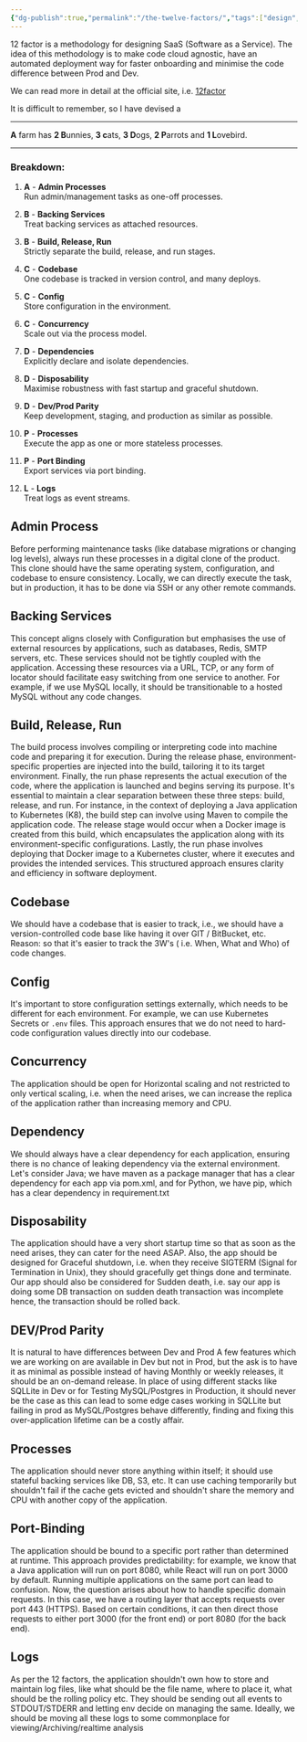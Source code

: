 ```yaml
---
{"dg-publish":true,"permalink":"/the-twelve-factors/","tags":["design","12Factor","general","principals"],"noteIcon":""}
---
```


12 factor is a methodology for designing SaaS (Software as a Service). The idea of this methodology is to make code cloud agnostic, have an automated deployment way for faster onboarding and minimise the code difference between Prod and Dev.

We can read more in detail at the official site, i.e. [12factor](https://12factor.net/)

It is difficult to remember, so I have devised a 

---
**A** farm has **2 B**unnies, **3 c**ats, **3 D**ogs, **2 P**arrots and **1 L**ovebird.

---
### **Breakdown:**

1. **A** - **Admin Processes**  
    Run admin/management tasks as one-off processes.
    
2. **B** - **Backing Services**  
    Treat backing services as attached resources.
    
3. **B** - **Build, Release, Run**  
    Strictly separate the build, release, and run stages.
    
4. **C** - **Codebase**  
    One codebase is tracked in version control, and many deploys.
    
5. **C** - **Config**  
    Store configuration in the environment.
    
6. **C** - **Concurrency**  
    Scale out via the process model.
    
7. **D** - **Dependencies**  
    Explicitly declare and isolate dependencies.
    
8. **D** - **Disposability**  
    Maximise robustness with fast startup and graceful shutdown.
    
9. **D** - **Dev/Prod Parity**  
    Keep development, staging, and production as similar as possible.
    
10. **P** - **Processes**  
    Execute the app as one or more stateless processes.
    
11. **P** - **Port Binding**  
    Export services via port binding.
    
12. **L** - **Logs**  
    Treat logs as event streams.

## Admin Process
Before performing maintenance tasks (like database migrations or changing log levels), always run these processes in a digital clone of the product. This clone should have the same operating system, configuration, and codebase to ensure consistency.
Locally, we can directly execute the task, but in production, it has to be done via SSH or any other remote commands.
## Backing Services
This concept aligns closely with Configuration but emphasises the use of external resources by applications, such as databases, Redis, SMTP servers, etc. These services should not be tightly coupled with the application. Accessing these resources via a URL, TCP, or any form of locator should facilitate easy switching from one service to another. For example, if we use MySQL locally, it should be transitionable to a hosted MySQL without any code changes.
## Build, Release, Run
The build process involves compiling or interpreting code into machine code and preparing it for execution. During the release phase, environment-specific properties are injected into the build, tailoring it to its target environment. Finally, the run phase represents the actual execution of the code, where the application is launched and begins serving its purpose.
It's essential to maintain a clear separation between these three steps: build, release, and run. For instance, in the context of deploying a Java application to Kubernetes (K8), the build step can involve using Maven to compile the application code. The release stage would occur when a Docker image is created from this build, which encapsulates the application along with its environment-specific configurations. Lastly, the run phase involves deploying that Docker image to a Kubernetes cluster, where it executes and provides the intended services. This structured approach ensures clarity and efficiency in software deployment.
## Codebase
We should have a codebase that is easier to track, i.e., we should have a version-controlled code base like having it over GIT / BitBucket, etc.
Reason: so that it's easier to track the 3W's ( i.e. When, What and Who) of code changes.
## Config
It's important to store configuration settings externally, which needs to be different for each environment. For example, we can use Kubernetes Secrets or `.env` files. This approach ensures that we do not need to hard-code configuration values directly into our codebase.
## Concurrency
The application should be open for Horizontal scaling and not restricted to only vertical scaling, i.e. when the need arises, we can increase the replica of the application rather than increasing memory and CPU. 
## Dependency
We should always have a clear dependency for each application, ensuring there is no chance of leaking dependency via the external environment. Let's consider Java; we have maven as a package manager that has a clear dependency for each app via pom.xml, and for Python, we have pip, which has a clear dependency in requirement.txt
## Disposability
The application should have a very short startup time so that as soon as the need arises, they can cater for the need ASAP. Also, the app should be designed for Graceful shutdown, i.e. when they receive SIGTERM (Signal for Termination in Unix), they should gracefully get things done and terminate. Our app should also be considered for Sudden death, i.e. say our app is doing some DB transaction on sudden death transaction was incomplete hence, the transaction should be rolled back.
## DEV/Prod Parity
It is natural to have differences between Dev and Prod A few features which we are working on are available in Dev but not in Prod, but the ask is to have it as minimal as possible instead of having Monthly or weekly releases, it should be an on-demand release. In place of using different stacks like SQLLite in Dev or for Testing MySQL/Postgres in Production, it should never be the case as this can lead to some edge cases working in SQLLite but failing in prod as MySQL/Postgres behave differently, finding and fixing this over-application lifetime can be a costly affair.
## Processes
The application should never store anything within itself; it should use stateful backing services like DB, S3, etc. It can use caching temporarily but shouldn't fail if the cache gets evicted and shouldn't share the memory and CPU with another copy of the application.
## Port-Binding
The application should be bound to a specific port rather than determined at runtime. This approach provides predictability: for example, we know that a Java application will run on port 8080, while React will run on port 3000 by default. Running multiple applications on the same port can lead to confusion. 
Now, the question arises about how to handle specific domain requests. In this case, we have a routing layer that accepts requests over port 443 (HTTPS). Based on certain conditions, it can then direct those requests to either port 3000 (for the front end) or port 8080 (for the back end).
## Logs
As per the 12 factors, the application shouldn't own how to store and maintain log files, like what should be the file name, where to place it, what should be the rolling policy etc. They should be sending out all events to STDOUT/STDERR and letting env decide on managing the same. Ideally, we should be moving all these logs to some commonplace for viewing/Archiving/realtime analysis